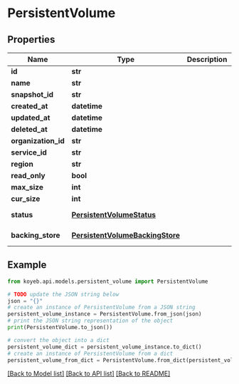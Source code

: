 # PersistentVolume


## Properties

Name | Type | Description | Notes
------------ | ------------- | ------------- | -------------
**id** | **str** |  | [optional] 
**name** | **str** |  | [optional] 
**snapshot_id** | **str** |  | [optional] 
**created_at** | **datetime** |  | [optional] 
**updated_at** | **datetime** |  | [optional] 
**deleted_at** | **datetime** |  | [optional] 
**organization_id** | **str** |  | [optional] 
**service_id** | **str** |  | [optional] 
**region** | **str** |  | [optional] 
**read_only** | **bool** |  | [optional] 
**max_size** | **int** |  | [optional] 
**cur_size** | **int** |  | [optional] 
**status** | [**PersistentVolumeStatus**](PersistentVolumeStatus.md) |  | [optional] [default to PersistentVolumeStatus.PERSISTENT_VOLUME_STATUS_INVALID]
**backing_store** | [**PersistentVolumeBackingStore**](PersistentVolumeBackingStore.md) |  | [optional] [default to PersistentVolumeBackingStore.PERSISTENT_VOLUME_BACKING_STORE_INVALID]

## Example

```python
from koyeb.api.models.persistent_volume import PersistentVolume

# TODO update the JSON string below
json = "{}"
# create an instance of PersistentVolume from a JSON string
persistent_volume_instance = PersistentVolume.from_json(json)
# print the JSON string representation of the object
print(PersistentVolume.to_json())

# convert the object into a dict
persistent_volume_dict = persistent_volume_instance.to_dict()
# create an instance of PersistentVolume from a dict
persistent_volume_from_dict = PersistentVolume.from_dict(persistent_volume_dict)
```
[[Back to Model list]](../README.md#documentation-for-models) [[Back to API list]](../README.md#documentation-for-api-endpoints) [[Back to README]](../README.md)


